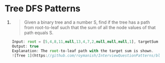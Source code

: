 # Tree DFS Patterns

1) > Given a binary tree and a number S, find if the tree has a path from root-to-leaf such that the sum of all the node values of that path equals S.

   ````js
   Input: root = [5,4,8,11,null,13,4,7,2,null,null,null,1], targetSum = 22
   Output: true
   Explanation: The root-to-leaf path with the target sum is shown.
   ![Tree 1](https://github.com/roymanish/InterviewQuestionPatterns/blob/main/images/pathsum1.jpg)
   ````
